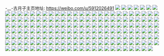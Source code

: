 -__-古月子主页地址: https://weibo.com/u/5912026491 
![](https://wx4.sinaimg.cn/mw2000/006s6g9Zly1h9inbe34t4j31be0zjn1r.jpg) 
![](https://wx4.sinaimg.cn/mw2000/006s6g9Zly1h9inbeygm7j328c2b94qp.jpg) 
![](https://wx4.sinaimg.cn/mw2000/006s6g9Zly1h7n50ffxmcj30zg1bagrz.jpg) 
![](https://wx4.sinaimg.cn/mw2000/006s6g9Zly1h7n50fpmwrj30zg1ba7dc.jpg) 
![](https://wx4.sinaimg.cn/mw2000/006s6g9Zly1h7n50fyawij30zg1baans.jpg) 
![](https://wx4.sinaimg.cn/mw2000/006s6g9Zly1h7n50h7jd0j32c0340npe.jpg) 
![](https://wx4.sinaimg.cn/mw2000/006s6g9Zly1h5tumtr3y0j32dc35shdt.jpg) 
![](https://wx4.sinaimg.cn/mw2000/006s6g9Zly1h56p6fakghj30qo0zkq4w.jpg) 
![](https://wx4.sinaimg.cn/mw2000/006s6g9Zly1h56p6d77ykj30u0140n6u.jpg) 
![](https://wx4.sinaimg.cn/mw2000/006s6g9Zly1h56p6edbv8j30x30u0445.jpg) 
![](https://wx4.sinaimg.cn/mw2000/006s6g9Zly1h56p6dv9k7j30u0140aly.jpg) 
![](https://wx4.sinaimg.cn/mw2000/006s6g9Zly1h56p6f0m69j31400u0k0a.jpg) 
![](https://wx4.sinaimg.cn/mw2000/006s6g9Zly1h56p6fwl3vj30u014042f.jpg) 
![](https://wx4.sinaimg.cn/mw2000/006s6g9Zly1h56p6bvydlj30u0140414.jpg) 
![](https://wx4.sinaimg.cn/mw2000/006s6g9Zly1h56p6ge8cgj313q0tr46y.jpg) 
![](https://wx4.sinaimg.cn/mw2000/006s6g9Zly1h56p6cjvv9j31400u0wjl.jpg) 
![](https://wx4.sinaimg.cn/mw2000/006s6g9Zly1h4udaycm76j32bc334hdv.jpg) 
![](https://wx4.sinaimg.cn/mw2000/006s6g9Zly1h4udazhe0zj32bc3341kz.jpg) 
![](https://wx4.sinaimg.cn/mw2000/006s6g9Zly1h4udb0v3pcj32402tce81.jpg) 
![](https://wx4.sinaimg.cn/mw2000/006s6g9Zly1h4udb2lvcij3334332e83.jpg) 
![](https://wx4.sinaimg.cn/mw2000/006s6g9Zly1h318xea1fgj30u0140tky.jpg) 
![](https://wx4.sinaimg.cn/mw2000/006s6g9Zly1h318xfit2aj32bc334hdu.jpg) 
![](https://wx4.sinaimg.cn/mw2000/006s6g9Zly1h18lno43lnj30u0140nge.jpg) 
![](https://wx4.sinaimg.cn/mw2000/006s6g9Zly1h18lnjdkh7j30u0140anu.jpg) 
![](https://wx4.sinaimg.cn/mw2000/006s6g9Zly1h18lnncxrfj32402tcnpe.jpg) 
![](https://wx4.sinaimg.cn/mw2000/006s6g9Zly1h18lnlcpsvj32402tchdu.jpg) 
![](https://wx4.sinaimg.cn/mw2000/006s6g9Zly1h18lnppxgkj32bc334b2a.jpg) 
![](https://wx4.sinaimg.cn/mw2000/006s6g9Zly1h18lnrfoc2j32bc2joe82.jpg) 
![](https://wx4.sinaimg.cn/mw2000/006s6g9Zly1h18lnty8yyj32bc2yhqv6.jpg) 
![](https://wx4.sinaimg.cn/mw2000/006s6g9Zly1h18lnvx41nj32bc334npe.jpg) 
![](https://wx4.sinaimg.cn/mw2000/006s6g9Zly1h18lnypthbj32bc334qv6.jpg) 
![](https://wx4.sinaimg.cn/mw2000/006s6g9Zly1h0ggty1mf4j329s310b2b.jpg) 
![](https://wx4.sinaimg.cn/mw2000/006s6g9Zly1h0ggtzbg17j32bc336kjl.jpg) 
![](https://wx4.sinaimg.cn/mw2000/006s6g9Zly1h0ggu0kylsj32bc334kjl.jpg) 
![](https://wx4.sinaimg.cn/mw2000/006s6g9Zly1h0ggu1eeg7j30o01hcqep.jpg) 
![](https://wx4.sinaimg.cn/mw2000/006s6g9Zly1gzlf5mfjefj322c1rge81.jpg) 
![](https://wx4.sinaimg.cn/mw2000/006s6g9Zly1gzlf5n1ya1j30zk1bewld.jpg) 
![](https://wx4.sinaimg.cn/mw2000/006s6g9Zly1gzlf5nc59ij31be0zktet.jpg) 
![](https://wx4.sinaimg.cn/mw2000/006s6g9Zly1gzlf5p623pj32dc35su0y.jpg) 
![](https://wx4.sinaimg.cn/mw2000/006s6g9Zly1gz444ife13j324p205npd.jpg) 
![](https://wx4.sinaimg.cn/mw2000/006s6g9Zly1gz444jouclj32bc334u0x.jpg) 
![](https://wx4.sinaimg.cn/mw2000/006s6g9Zly1gz444lj1d3j32bc34j1kz.jpg) 
![](https://wx4.sinaimg.cn/mw2000/006s6g9Zly1gz444m2mm2j31be0zjagc.jpg) 
![](https://wx4.sinaimg.cn/mw2000/006s6g9Zly1gwn5sjmul6j30u013zgq0.jpg) 
![](https://wx4.sinaimg.cn/mw2000/006s6g9Zly1gwn5smixvyj30u011i7bz.jpg) 
![](https://wx4.sinaimg.cn/mw2000/006s6g9Zly1gvozio9k0jj610b0u0tee02.jpg) 
![](https://wx4.sinaimg.cn/mw2000/006s6g9Zly1gvozioypw0j60u014079v02.jpg) 
![](https://wx4.sinaimg.cn/mw2000/006s6g9Zly1gvozipts26j60u0140q9c02.jpg) 
![](https://wx4.sinaimg.cn/mw2000/006s6g9Zly1gvoziqgisxj60u01407ag02.jpg) 
![](https://wx4.sinaimg.cn/mw2000/006s6g9Zly1gr35gd44iij30sg71mqua.jpg) 
![](https://wx4.sinaimg.cn/mw2000/006s6g9Zly1gr35gecvs0j30u00u0q5w.jpg) 
![](https://wx4.sinaimg.cn/mw2000/006s6g9Zly1gr35gfbg6hj31400u00yz.jpg) 
![](https://wx4.sinaimg.cn/mw2000/006s6g9Zly1gr35gku9w1j30u0140dll.jpg) 
![](https://wx4.sinaimg.cn/mw2000/006s6g9Zly1gr35ghnywjj30u0140tfe.jpg) 
![](https://wx4.sinaimg.cn/mw2000/006s6g9Zly1gr35goux07j30u0140q7g.jpg) 
![](https://wx4.sinaimg.cn/mw2000/006s6g9Zly1gr35gpv584j30u0140wjd.jpg) 
![](https://wx4.sinaimg.cn/mw2000/006s6g9Zly1gr35gr969ij31dc0u0ajj.jpg) 
![](https://wx4.sinaimg.cn/mw2000/006s6g9Zly1gr35gs7jwej31hc0u0qbi.jpg) 
![](https://wx4.sinaimg.cn/mw2000/006s6g9Zly1gqwpkzn7yyj315a0u0n4i.jpg) 
![](https://wx4.sinaimg.cn/mw2000/006s6g9Zly1gqwpl0s5paj30u010ntcn.jpg) 
![](https://wx4.sinaimg.cn/mw2000/006s6g9Zly1gqmq2nwp0pj30qy0xon58.jpg) 
![](https://wx4.sinaimg.cn/mw2000/006s6g9Zly1gq7sjrwvh3j30u016ln2b.jpg) 
![](https://wx4.sinaimg.cn/mw2000/006s6g9Zly1gq7sjq4br0j31400u00wp.jpg) 
![](https://wx4.sinaimg.cn/mw2000/006s6g9Zly1gq7sjr08h3j30u00u0tcb.jpg) 
![](https://wx4.sinaimg.cn/mw2000/006s6g9Zly1gq7sjsc5l9j30qe0xa770.jpg) 
![](https://wx4.sinaimg.cn/mw2000/006s6g9Zly1gq5e25x79ij30qy0qymz4.jpg) 
![](https://wx4.sinaimg.cn/mw2000/006s6g9Zly1gq5e2cwuhej30u00tz7i7.jpg) 
![](https://wx4.sinaimg.cn/mw2000/006s6g9Zly1gq5e2dbsivj31450u0qlf.jpg) 
![](https://wx4.sinaimg.cn/mw2000/006s6g9Zly1gq5e2me9b8j315o13k1df.jpg) 
![](https://wx4.sinaimg.cn/mw2000/006s6g9Zly1gnd3fssigoj30u0140q8b.jpg) 
![](https://wx4.sinaimg.cn/mw2000/006s6g9Zly1gnd3ftr46qj30u014076x.jpg) 
![](https://wx4.sinaimg.cn/mw2000/006s6g9Zly1gnd3fv7wg3j324d2ttnpg.jpg) 
![](https://wx4.sinaimg.cn/mw2000/006s6g9Zly1gnd3fw9tq3j31ch1snkjm.jpg) 
![](https://wx4.sinaimg.cn/mw2000/006s6g9Zly1gkqq8oksdnj30u018z467.jpg) 
![](https://wx4.sinaimg.cn/mw2000/006s6g9Zly1gkqq8peivlj318z0u0wjc.jpg) 
![](https://wx4.sinaimg.cn/mw2000/006s6g9Zly1gkqq8qd49xj30u019010q.jpg) 
![](https://wx4.sinaimg.cn/mw2000/006s6g9Zly1gkqq8r64o1j318z0u0gqi.jpg) 
![](https://wx4.sinaimg.cn/mw2000/006s6g9Zly1gkqq8s30czj318z0u0q6v.jpg) 
![](https://wx4.sinaimg.cn/mw2000/006s6g9Zly1gkqq8sx3p3j31900u0429.jpg) 
![](https://wx4.sinaimg.cn/mw2000/006s6g9Zly1gkqq8tp41pj318z0u0wiz.jpg) 
![](https://wx4.sinaimg.cn/mw2000/006s6g9Zly1gkqq8utooaj31900u0k05.jpg) 
![](https://wx4.sinaimg.cn/mw2000/006s6g9Zly1gkqq8w124wj31900u0dnz.jpg) 
![](https://wx4.sinaimg.cn/mw2000/006s6g9Zly1gizpafu6hhj30u01407e3.jpg) 
![](https://wx4.sinaimg.cn/mw2000/006s6g9Zly1gizpagf6bvj30u01400x5.jpg) 
![](https://wx4.sinaimg.cn/mw2000/006s6g9Zly1gizpah5ahcj30u0109n20.jpg) 
![](https://wx4.sinaimg.cn/mw2000/006s6g9Zly1gizpahwpjrj30un0u0wgy.jpg) 
![](https://wx4.sinaimg.cn/mw2000/006s6g9Zly1ggf19lol8ej31400u048f.jpg) 
![](https://wx4.sinaimg.cn/mw2000/006s6g9Zly1ggf19mjl47j31400u0jzd.jpg) 
![](https://wx4.sinaimg.cn/mw2000/006s6g9Zly1ggf19n68f0j30u00u07cu.jpg) 
![](https://wx4.sinaimg.cn/mw2000/006s6g9Zly1ggf19pd9kpj30u00u0wla.jpg) 
![](https://wx4.sinaimg.cn/mw2000/006s6g9Zly1gfory6qbknj31hc1hcnpe.jpg) 
![](https://wx4.sinaimg.cn/mw2000/006s6g9Zly1gfory8cqbfj31hc1hc4qq.jpg) 
![](https://wx4.sinaimg.cn/mw2000/006s6g9Zly1gdulvqe21pj30u0140agp.jpg) 
![](https://wx4.sinaimg.cn/mw2000/006s6g9Zly1gbc9wwl632j30go0ii74j.jpg) 
![](https://wx4.sinaimg.cn/mw2000/006s6g9Zly1gbc9wwxucpj30p00rqwez.jpg) 
![](https://wx4.sinaimg.cn/mw2000/006s6g9Zly1gbc9wxcqakj30go0ii3z1.jpg) 
![](https://wx4.sinaimg.cn/mw2000/006s6g9Zly1gbc9wxp00oj30p00rqgmi.jpg) 
![](https://wx4.sinaimg.cn/mw2000/006s6g9Zly1gbc9wy73gzj30go0iiwei.jpg) 
![](https://wx4.sinaimg.cn/mw2000/006s6g9Zly1gbc9wyh65pj30go0iit9a.jpg) 
![](https://wx4.sinaimg.cn/mw2000/006s6g9Zly1gbc9xwwxd8j30p00sa74i.jpg) 
![](https://wx4.sinaimg.cn/mw2000/006s6g9Zly1gbc9xx6d6hj30p00rqwfl.jpg) 
![](https://wx4.sinaimg.cn/mw2000/006s6g9Zly1gbc9xxlcmvj30p00sjglw.jpg) 
![](https://wx4.sinaimg.cn/mw2000/006s6g9Zly1g9smh10ruvj30u0140gqh.jpg) 
![](https://wx4.sinaimg.cn/mw2000/006s6g9Zly1g9i328ifs3j307u07kdfs.jpg) 
![](https://wx4.sinaimg.cn/mw2000/006s6g9Zly1g99ew0jwz3j31400u07ap.jpg) 
![](https://wx4.sinaimg.cn/mw2000/006s6g9Zly1g99f2eohtuj30u014043e.jpg) 
![](https://wx4.sinaimg.cn/mw2000/006s6g9Zly1g99f2gnowzj30u014043t.jpg) 
![](https://wx4.sinaimg.cn/mw2000/006s6g9Zly1g99f2iaurej30u0140n1w.jpg) 
![](https://wx4.sinaimg.cn/mw2000/006s6g9Zly1g99f2lmf3dj30u0140tem.jpg) 
![](https://wx4.sinaimg.cn/mw2000/006s6g9Zly1g99f2mt2iqj30u0140q64.jpg) 
![](https://wx4.sinaimg.cn/mw2000/006s6g9Zly1g99f2pnf24j30u0140aec.jpg) 
![](https://wx4.sinaimg.cn/mw2000/006s6g9Zly1g99f2reo8mj30u0140q71.jpg) 
![](https://wx4.sinaimg.cn/mw2000/006s6g9Zly1g99f2ru0flj30hs0hsjsi.jpg) 
![](https://wx4.sinaimg.cn/mw2000/006s6g9Zly1g7e0ljih5hj30u014044a.jpg) 
![](https://wx4.sinaimg.cn/mw2000/006s6g9Zly1g7e0ll0qy5j30u01407a3.jpg) 
![](https://wx4.sinaimg.cn/mw2000/006s6g9Zly1g7e0lmcn56j30u01400xv.jpg) 
![](https://wx4.sinaimg.cn/mw2000/006s6g9Zly1g7e0lskzwkj30k00k0t9r.jpg) 
![](https://wx4.sinaimg.cn/mw2000/006s6g9Zly1g79p6tbdh3j30u0140jz3.jpg) 
![](https://wx4.sinaimg.cn/mw2000/006s6g9Zly1g79p6uqr39j31400u0tdq.jpg) 
![](https://wx4.sinaimg.cn/mw2000/006s6g9Zly1g79p6vthx7j31400u0n0p.jpg) 
![](https://wx4.sinaimg.cn/mw2000/006s6g9Zly1g79p6x0r2mj31400u0wii.jpg) 
![](https://wx4.sinaimg.cn/mw2000/006s6g9Zly1g79p6y3fqjj30u01400yt.jpg) 
![](https://wx4.sinaimg.cn/mw2000/006s6g9Zly1g79p6z3jl3j30u0140tda.jpg) 
![](https://wx4.sinaimg.cn/mw2000/006s6g9Zly1g79p764c9yj30u0140n33.jpg) 
![](https://wx4.sinaimg.cn/mw2000/006s6g9Zly1g4xachedrdj30u00u0ac4.jpg) 
![](https://wx4.sinaimg.cn/mw2000/006s6g9Zly1g4xackam64j33k02o0npf.jpg) 
![](https://wx4.sinaimg.cn/mw2000/006s6g9Zly1g4lmvsa77pj30k0140adj.jpg) 
![](https://wx4.sinaimg.cn/mw2000/006s6g9Zly1g4dro4rdhtj30u00wqq7n.jpg) 
![](https://wx4.sinaimg.cn/mw2000/006s6g9Zly1g4dro50t6ij30u00ok0vy.jpg) 
![](https://wx4.sinaimg.cn/mw2000/006s6g9Zly1g4dro590r7j30fi0k1goh.jpg) 
![](https://wx4.sinaimg.cn/mw2000/006s6g9Zly1g4dro5nlqzj30hl2qdtjz.jpg) 
![](https://wx4.sinaimg.cn/mw2000/006s6g9Zly1g3v6e7cplpj30fw0u0anj.jpg) 
![](https://wx4.sinaimg.cn/mw2000/006s6g9Zly1g3v6e9ir23j311o1z4kjl.jpg) 
![](https://wx4.sinaimg.cn/mw2000/006s6g9Zly1g3v6dpceowj30u00mmq4q.jpg) 
![](https://wx4.sinaimg.cn/mw2000/006s6g9Zly1g3v6dqddgvj30u00maq49.jpg) 
![](https://wx4.sinaimg.cn/mw2000/006s6g9Zly1g3v6dqklcgj30u00lodhp.jpg) 
![](https://wx4.sinaimg.cn/mw2000/006s6g9Zly1g3v6dqv67vj30u00ligmy.jpg) 
![](https://wx4.sinaimg.cn/mw2000/006s6g9Zly1g3o4a5po7rj30zk0hsdj1.jpg) 
![](https://wx4.sinaimg.cn/mw2000/006s6g9Zly1g3o47e2v2vj30zk0hsdj1.jpg) 
![](https://wx4.sinaimg.cn/mw2000/006s6g9Zly1g3j1pvipuhj31400u07b4.jpg) 
![](https://wx4.sinaimg.cn/mw2000/006s6g9Zly1g3j1pws186j31400u0agj.jpg) 
![](https://wx4.sinaimg.cn/mw2000/006s6g9Zly1g35hx7tiz0j30io0zktcq.jpg) 
![](https://wx4.sinaimg.cn/mw2000/006s6g9Zly1g2t4tlhtnxj30u00u0wlx.jpg) 
![](https://wx4.sinaimg.cn/mw2000/006s6g9Zly1g2t4ubulekj30io0zkgp1.jpg) 
![](https://wx4.sinaimg.cn/mw2000/006s6g9Zly1g2t4ucwcwaj30io0zkadt.jpg) 
![](https://wx4.sinaimg.cn/mw2000/006s6g9Zly1g2t4uhgsm5j30u01km47p.jpg) 
![](https://wx4.sinaimg.cn/mw2000/006s6g9Zly1g2oavrlyprj30io0zkwh2.jpg) 
![](https://wx4.sinaimg.cn/mw2000/006s6g9Zly1g2oavqj4s6j30io0zk77a.jpg) 
![](https://wx4.sinaimg.cn/mw2000/006s6g9Zly1g2oavnlwgfj30io0zkjup.jpg) 
![](https://wx4.sinaimg.cn/mw2000/006s6g9Zly1g2oavpcix2j30io0zkadh.jpg) 
![](https://wx4.sinaimg.cn/mw2000/006s6g9Zly1g1r1fjfvd4j33k02o0u10.jpg) 
![](https://wx4.sinaimg.cn/mw2000/006s6g9Zly1g1r1flgukhj30mi0u0tnm.jpg) 
![](https://wx4.sinaimg.cn/mw2000/006s6g9Zly1g1r1fmtopbj30hs0zkwj8.jpg) 
![](https://wx4.sinaimg.cn/mw2000/006s6g9Zly1g1r1gd4cl0j32o03k0e82.jpg) 
![](https://wx4.sinaimg.cn/mw2000/006s6g9Zly1g1omdxoqtcj31400u0799.jpg) 
![](https://wx4.sinaimg.cn/mw2000/006s6g9Zly1g1ome03vnuj30u0140n0y.jpg) 
![](https://wx4.sinaimg.cn/mw2000/006s6g9Zly1g1ome1d93zj30u0140wi2.jpg) 
![](https://wx4.sinaimg.cn/mw2000/006s6g9Zly1g1ome2ej39j30u0140jti.jpg) 
![](https://wx4.sinaimg.cn/mw2000/006s6g9Zly1g1lxyhubq4j30u0140q77.jpg) 
![](https://wx4.sinaimg.cn/mw2000/006s6g9Zly1g1lxyiv4vlj30u01400v1.jpg) 
![](https://wx4.sinaimg.cn/mw2000/006s6g9Zly1g18e8kxd4kj30fr0u0wh2.jpg) 
![](https://wx4.sinaimg.cn/mw2000/006s6g9Zly1g18e8lc4kaj30fr0u0wgu.jpg) 
![](https://wx4.sinaimg.cn/mw2000/006s6g9Zly1g18e6ju5ptj30u0140tbi.jpg) 
![](https://wx4.sinaimg.cn/mw2000/006s6g9Zly1g18e6l6z3hj30u014042f.jpg) 
![](https://wx4.sinaimg.cn/mw2000/006s6g9Zly1g18e6m6yxmj31400u042e.jpg) 
![](https://wx4.sinaimg.cn/mw2000/006s6g9Zly1g17a2yq5twj30k0140dkg.jpg) 
![](https://wx4.sinaimg.cn/mw2000/006s6g9Zly1g17a973jhcj30bo08caaf.jpg) 
![](https://wx4.sinaimg.cn/mw2000/006s6g9Zly1g15owgxf2aj30k00qogok.jpg) 
![](https://wx4.sinaimg.cn/mw2000/006s6g9Zly1g15owhhm1wj30k00qoq61.jpg) 
![](https://wx4.sinaimg.cn/mw2000/006s6g9Zly1g15owhzoewj30k00qojup.jpg) 
![](https://wx4.sinaimg.cn/mw2000/006s6g9Zly1g12dv8q200j30hs0hsdgs.jpg) 
![](https://wx4.sinaimg.cn/mw2000/006s6g9Zly1fzza5wsdchj30k00qomz1.jpg) 
![](https://wx4.sinaimg.cn/mw2000/006s6g9Zly1fzza5xb7ggj30mi0u0n1v.jpg) 
![](https://wx4.sinaimg.cn/mw2000/006s6g9Zly1fycy7aasv2j30qo0zkdni.jpg) 
![](https://wx4.sinaimg.cn/mw2000/006s6g9Zly1fycy81cc0jj30mi0u00z3.jpg) 
![](https://wx4.sinaimg.cn/mw2000/006s6g9Zly1fy9pwrpadtj30k00qogqo.jpg) 
![](https://wx4.sinaimg.cn/mw2000/006s6g9Zly1fxhpyaoz5mj30k00qoafp.jpg) 
![](https://wx4.sinaimg.cn/mw2000/006s6g9Zly1fxhpyb992lj30k00qoad1.jpg) 
![](https://wx4.sinaimg.cn/mw2000/006s6g9Zly1fxhpyc19q1j30k00qotdo.jpg) 
![](https://wx4.sinaimg.cn/mw2000/006s6g9Zly1fwzwjkunngj30k00qogp7.jpg) 
![](https://wx4.sinaimg.cn/mw2000/006s6g9Zly1fwzwjle1i7j30k00qoju6.jpg) 
